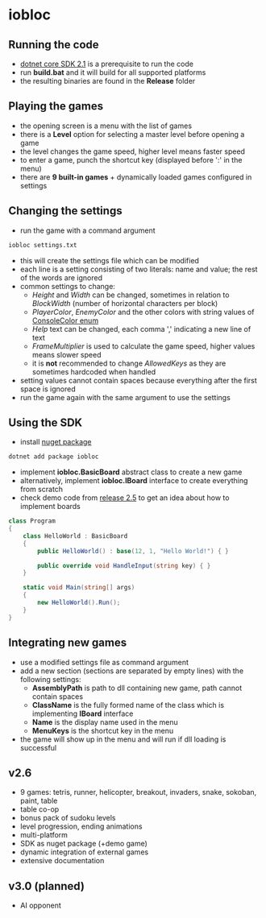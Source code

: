 # iobloc
## Running the code
* [dotnet core SDK 2.1](https://www.microsoft.com/net/download/dotnet-core/2.1) is a prerequisite to run the code
* run **build.bat** and it will build for all supported platforms
* the resulting binaries are found in the **Release** folder
## Playing the games
* the opening screen is a menu with the list of games
* there is a **Level** option for selecting a master level before opening a game
* the level changes the game speed, higher level means faster speed
* to enter a game, punch the shortcut key (displayed before ':' in the menu)
* there are **9 built-in games** + dynamically loaded games configured in settings
## Changing the settings
* run the game with a command argument
```sh
iobloc settings.txt
```
* this will create the settings file which can be modified
* each line is a setting consisting of two literals: name and value; the rest of the words are ignored
* common settings to change:
  * *Height* and *Width* can be changed, sometimes in relation to *BlockWidth* (number of horizontal characters per block)
  * *PlayerColor*, *EnemyColor* and the other colors with string values of [ConsoleColor enum](https://docs.microsoft.com/en-us/dotnet/api/system.consolecolor?view=netcore-2.1)
  * *Help* text can be changed, each comma ',' indicating a new line of text
  * *FrameMultiplier* is used to calculate the game speed, higher values means slower speed
  * it is **not** recommended to change *AllowedKeys* as they are sometimes hardcoded when handled
* setting values cannot contain spaces because everything after the first space is ignored
* run the game again with the same argument to use the settings
## Using the SDK
* install [nuget package](https://www.nuget.org/packages/iobloc/)
```sh
dotnet add package iobloc
```
* implement **iobloc.BasicBoard** abstract class to create a new game
* alternatively, implement **iobloc.IBoard** interface to create everything from scratch
* check demo code from [release 2.5](https://github.com/cpvoinea/iobloc/releases/tag/v2.5) to get an idea about how to implement boards
```cs
class Program
{
    class HelloWorld : BasicBoard
    {
        public HelloWorld() : base(12, 1, "Hello World!") { }

        public override void HandleInput(string key) { }
    }

    static void Main(string[] args)
    {
        new HelloWorld().Run();
    }
}
```
## Integrating new games
* use a modified settings file as command argument
* add a new section (sections are separated by empty lines) with the following settings:
  * **AssemblyPath** is path to dll containing new game, path cannot contain spaces
  * **ClassName** is the fully formed name of the class which is implementing **IBoard** interface
  * **Name** is the display name used in the menu
  * **MenuKeys** is the shortcut key in the menu
* the game will show up in the menu and will run if dll loading is successful
## v2.6
* 9 games: tetris, runner, helicopter, breakout, invaders, snake, sokoban, paint, table
* table co-op
* bonus pack of sudoku levels
* level progression, ending animations
* multi-platform
* SDK as nuget package (+demo game)
* dynamic integration of external games
* extensive documentation
## v3.0 (planned)
* AI opponent
